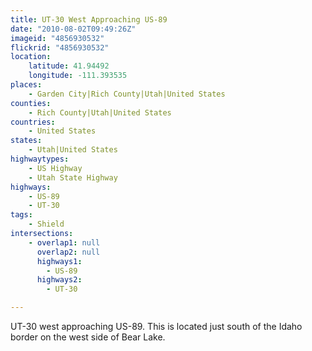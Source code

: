 ```yaml
---
title: UT-30 West Approaching US-89
date: "2010-08-02T09:49:26Z"
imageid: "4856930532"
flickrid: "4856930532"
location:
    latitude: 41.94492
    longitude: -111.393535
places:
    - Garden City|Rich County|Utah|United States
counties:
    - Rich County|Utah|United States
countries:
    - United States
states:
    - Utah|United States
highwaytypes:
    - US Highway
    - Utah State Highway
highways:
    - US-89
    - UT-30
tags:
    - Shield
intersections:
    - overlap1: null
      overlap2: null
      highways1:
        - US-89
      highways2:
        - UT-30

---
```

UT-30 west approaching US-89.  This is located just south of the Idaho border on the west side of Bear Lake.
